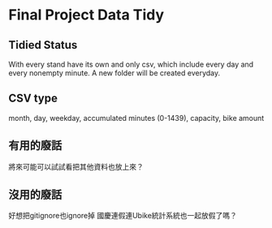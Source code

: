 # Final Project Data Tidy

## Tidied Status

With every stand have its own and only csv, which include every day and every nonempty minute. A new folder will be created everyday.

## CSV type

month, day, weekday, accumulated minutes (0-1439), capacity, bike amount

## 有用的廢話

將來可能可以試試看把其他資料也放上來？

## 沒用的廢話

好想把gitignore也ignore掉
國慶連假連Ubike統計系統也一起放假了嗎？
